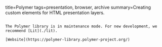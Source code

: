 title=Polymer
tags=presentation, browser, archive
summary=Creating custom elements for HTML presentation layers.
~~~~~~

The Polymer library is in maintenance mode. For new development, we recommend [Lit](./lit).

[Website](https://polymer-library.polymer-project.org/)
